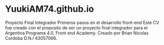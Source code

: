 # YuukiAM74.github.io
Proyecto Final Integrador Primeros pasos en el desarrollo front-end
Este CV fue creado con el proposito de ser un proyecto final integrador para el Argentina Programa 4.0, Front end Academy.
Creado por Brian Nicolas Cordoba D.N.I 43057066.
